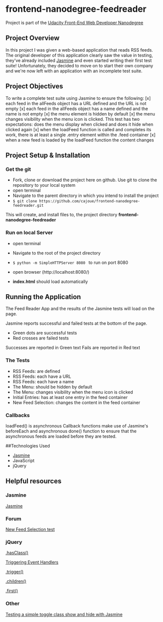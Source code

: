 # frontend-nanodegree-feedreader
Project is part of the [Udacity Front-End Web Developer Nanodegree](https://www.udacity.com/course/front-end-web-developer-nanodegree--nd001)

## Project Overview
In this project I was given a web-based application that reads RSS feeds. The original developer of this application clearly saw the value in testing, they've already included [Jasmine](http://jasmine.github.io/) and even started writing their first test suite! Unfortunately, they decided to move on to start their own company and we're now left with an application with an incomplete test suite. 

## Project Objectives
To write a complete test suite using Jasmine to ensure the following:
[x] each feed in the allFeeds object has a URL defined and the URL is not empty
[x] each feed in the allFeeds object has a name defined and the name is not empty
[x] the menu element is hidden by default 
[x] the menu changes visibility when the menu icon is clicked. This test has two expectations: does the menu display when clicked and does it hide when clicked again
[x] when the loadFeed function is called and completes its work, there is at least a single .entry element within the .feed container 
[x] when a new feed is loaded by the loadFeed function the content changes

## Project Setup & Installation
### Get the git

 - Fork, clone or download the project here on github. Use git to clone
   the repository to your local system 
 - open terminal 
 - Navigate to the parent directory in which you intend to install
   the project
 - `$ git clone https://github.com/cajoue/frontend-nanodegree-feedreader.git`

This will create, and install files to, the project directory **frontend-nanodegree-feedreader** 

### Run on local Server
- open terminal
- Navigate to the root of the project directory 
- `$ python -m SimpleHTTPServer 8080 `
to run on port 8080 

- open browser (http://localhost:8080/)
- **index.html** should load automatically

## Running the Application
The Feed Reader App and the results of the Jasmine tests will load on the page.

Jasmine reports successful and failed tests at the bottom of the page.
- Green dots are successful tests
- Red crosses are failed tests

Successes are reported in Green text
Fails are reported in Red text

### The Tests
- RSS Feeds: are defined
- RSS Feeds: each have a URL
- RSS Feeds: each have a name
- The Menu: should be hidden by default
- The Menu: changes visibility when the menu icon is clicked
- Initial Entries: has at least one entry in the feed container
- New Feed Selection: changes the content in the feed container

### Callbacks
loadFeed() is asynchronous 
Callback functions make use of Jasmine's beforeEach and asynchronous done() function to ensure that the asynchronous feeds are loaded before they are tested.

##Technologies Used
- [Jasmine](http://jasmine.github.io/)
- JavaScript
- jQuery

## Helpful resources
### Jasmine
[Jasmine](http://jasmine.github.io/2.2/introduction.html)

### Forum
[New Feed Selection test](https://discussions.udacity.com/t/new-feed-selection-test/15741)
### jQuery
[.hasClass()](http://api.jquery.com/hasClass/)

[Triggering Event Handlers](https://learn.jquery.com/events/triggering-event-handlers/)

[.trigger()](http://api.jquery.com/trigger/)

[.children()](https://api.jquery.com/children/)

[.first()](https://api.jquery.com/first/)

### Other
[Testing a simple toggle class show and hide with Jasmine](https://gist.github.com/davilious/9503539)
